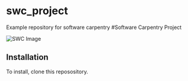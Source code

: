 # swc_project
Example repository for software carpentry
#Software Carpentry Project

![SWC Image](https://potterzot.com/2019-09-25-unm/assets/img/swc-icon-blue.svg)

## Installation

To install, clone this reposository.
